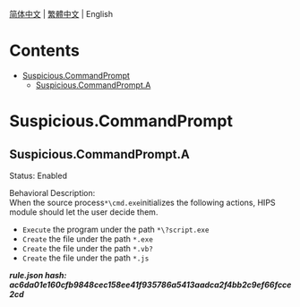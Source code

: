 


  
[简体中文](README.md) | [繁體中文](README_zh_tw.md) | English  
  

Contents
========

* [Suspicious.CommandPrompt](#suspiciouscommandprompt)
	* [Suspicious.CommandPrompt.A](#suspiciouscommandprompta)

# Suspicious.CommandPrompt

## Suspicious.CommandPrompt.A
  
Status: Enabled

Behavioral Description:   
When the source process`*\cmd.exe`initializes the following actions, HIPS module should let the user decide them.
- `Execute` the program under the path `*\?script.exe`
- `Create` the file under the path `*.exe`
- `Create` the file under the path `*.vb?`
- `Create` the file under the path `*.js`
  
***rule.json hash: ac6da01e160cfb9848cec158ee41f935786a5413aadca2f4bb2c9ef66fcce2cd***